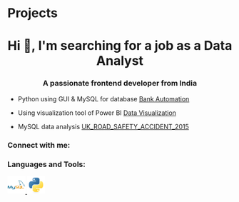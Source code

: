 # Projects

<h1 align="center">Hi 👋, I'm searching for a job as a Data Analyst</h1>
<h3 align="center">A passionate frontend developer from India</h3>

- Python using GUI & MySQL for database [Bank Automation](https://github.com/ramansingh489/Projects/tree/main/Bank_automation)

- Using visualization tool of Power BI [Data Visualization](https://github.com/ramansingh489/Projects/tree/main/Data%20Visualization)

- MySQL data analysis [UK_ROAD_SAFETY_ACCIDENT_2015](https://github.com/ramansingh489/Projects/tree/main/UK_ROAD_SAFETY_ACCIDENT_2015)

<h3 align="left">Connect with me:</h3>
<p align="left">
</p>

<h3 align="left">Languages and Tools:</h3>
<p align="left"> <a href="https://www.mysql.com/" target="_blank" rel="noreferrer"> <img src="https://raw.githubusercontent.com/devicons/devicon/master/icons/mysql/mysql-original-wordmark.svg" alt="mysql" width="40" height="40"/> </a> <a href="https://www.python.org" target="_blank" rel="noreferrer"> <img src="https://raw.githubusercontent.com/devicons/devicon/master/icons/python/python-original.svg" alt="python" width="40" height="40"/> </a> </p>

